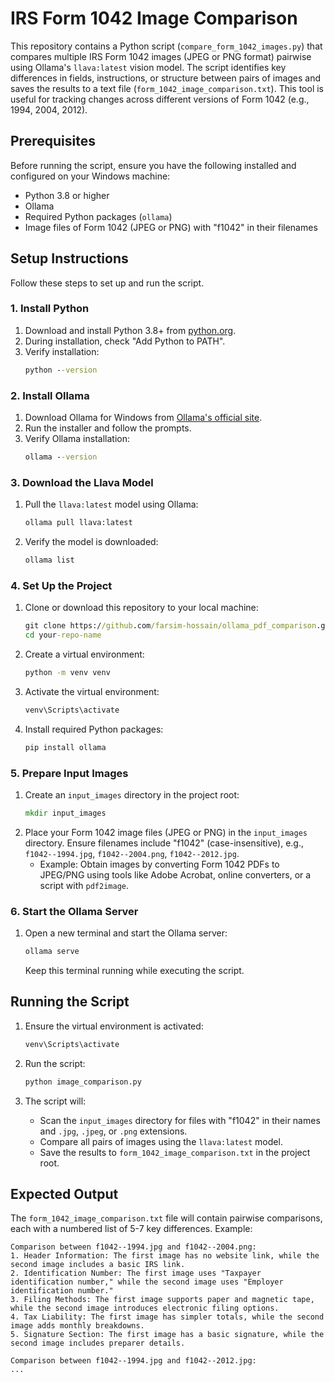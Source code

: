 # IRS Form 1042 Image Comparison

This repository contains a Python script (`compare_form_1042_images.py`) that compares multiple IRS Form 1042 images (JPEG or PNG format) pairwise using Ollama's `llava:latest` vision model. The script identifies key differences in fields, instructions, or structure between pairs of images and saves the results to a text file (`form_1042_image_comparison.txt`). This tool is useful for tracking changes across different versions of Form 1042 (e.g., 1994, 2004, 2012).

## Prerequisites

Before running the script, ensure you have the following installed and configured on your Windows machine:
- Python 3.8 or higher
- Ollama
- Required Python packages (`ollama`)
- Image files of Form 1042 (JPEG or PNG) with "f1042" in their filenames

## Setup Instructions

Follow these steps to set up and run the script.

### 1. Install Python
1. Download and install Python 3.8+ from [python.org](https://www.python.org/downloads/).
2. During installation, check "Add Python to PATH".
3. Verify installation:
   ```cmd
   python --version
   ```

### 2. Install Ollama
1. Download Ollama for Windows from [Ollama's official site](https://ollama.com/download).
2. Run the installer and follow the prompts.
3. Verify Ollama installation:
   ```cmd
   ollama --version
   ```

### 3. Download the Llava Model
1. Pull the `llava:latest` model using Ollama:
   ```cmd
   ollama pull llava:latest
   ```
2. Verify the model is downloaded:
   ```cmd
   ollama list
   ```

### 4. Set Up the Project
1. Clone or download this repository to your local machine:
   ```cmd
   git clone https://github.com/farsim-hossain/ollama_pdf_comparison.git
   cd your-repo-name
   ```


2. Create a virtual environment:
   ```cmd
   python -m venv venv
   ```

3. Activate the virtual environment:
   ```cmd
   venv\Scripts\activate
   ```

4. Install required Python packages:
   ```cmd
   pip install ollama
   ```

### 5. Prepare Input Images
1. Create an `input_images` directory in the project root:
   ```cmd
   mkdir input_images
   ```
2. Place your Form 1042 image files (JPEG or PNG) in the `input_images` directory. Ensure filenames include "f1042" (case-insensitive), e.g., `f1042--1994.jpg`, `f1042--2004.png`, `f1042--2012.jpg`.
   - Example: Obtain images by converting Form 1042 PDFs to JPEG/PNG using tools like Adobe Acrobat, online converters, or a script with `pdf2image`.

### 6. Start the Ollama Server
1. Open a new terminal and start the Ollama server:
   ```cmd
   ollama serve
   ```
   Keep this terminal running while executing the script.

## Running the Script

1. Ensure the virtual environment is activated:
   ```cmd
   venv\Scripts\activate
   ```

2. Run the script:
   ```cmd
   python image_comparison.py
   ```

3. The script will:
   - Scan the `input_images` directory for files with "f1042" in their names and `.jpg`, `.jpeg`, or `.png` extensions.
   - Compare all pairs of images using the `llava:latest` model.
   - Save the results to `form_1042_image_comparison.txt` in the project root.

## Expected Output
The `form_1042_image_comparison.txt` file will contain pairwise comparisons, each with a numbered list of 5-7 key differences. Example:
```
Comparison between f1042--1994.jpg and f1042--2004.png:
1. Header Information: The first image has no website link, while the second image includes a basic IRS link.
2. Identification Number: The first image uses "Taxpayer identification number," while the second image uses "Employer identification number."
3. Filing Methods: The first image supports paper and magnetic tape, while the second image introduces electronic filing options.
4. Tax Liability: The first image has simpler totals, while the second image adds monthly breakdowns.
5. Signature Section: The first image has a basic signature, while the second image includes preparer details.

Comparison between f1042--1994.jpg and f1042--2012.jpg:
...
```

